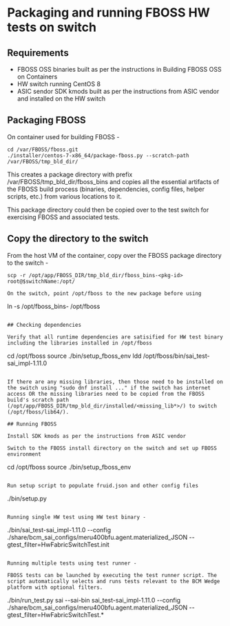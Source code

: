 # Packaging and running FBOSS HW tests on switch

## Requirements
 - FBOSS OSS binaries built as per the instructions in Building FBOSS OSS on Containers
 - HW switch running CentOS 8
 - ASIC sendor SDK kmods built as per the instructions from ASIC vendor and installed on the HW switch

## Packaging FBOSS

On container used for building FBOSS -

```
cd /var/FBOSS/fboss.git
./installer/centos-7-x86_64/package-fboss.py --scratch-path /var/FBOSS/tmp_bld_dir/
```

This creates a package directory with prefix /var/FBOSS/tmp_bld_dir/fboss_bins and copies all the essential artifacts of the FBOSS build process (binaries, dependencies, config files, helper scripts, etc.) from various locations to it.

This package directory could then be copied over to the test switch for exercising FBOSS and associated tests.

## Copy the directory to the switch

From the host VM of the container, copy over the FBOSS package directory to the switch -

```
scp -r /opt/app/FBOSS_DIR/tmp_bld_dir/fboss_bins-<pkg-id> root@$switchName:/opt/

On the switch, point /opt/fboss to the new package before using

```
ln -s  /opt/fboss_bins-<pkg-id> /opt/fboss
```

## Checking dependencies

Verify that all runtime dependencies are satisified for HW test binary including the libraries installed in /opt/fboss

```
cd /opt/fboss
source ./bin/setup_fboss_env
ldd /opt/fboss/bin/sai_test-sai_impl-1.11.0
```

If there are any missing libraries, then those need to be installed on the switch using "sudo dnf install ..." if the switch has internet access OR the missing libraries need to be copied from the FBOSS build's scratch path (/opt/app/FBOSS_DIR/tmp_bld_dir/installed/<missing_lib*>/) to switch (/opt/fboss/lib64/).

## Running FBOSS

Install SDK kmods as per the instructions from ASIC vendor

Switch to the FBOSS install directory on the switch and set up FBOSS environment

```
cd /opt/fboss
source ./bin/setup_fboss_env
```

Run setup script to populate fruid.json and other config files

```
./bin/setup.py
```

Running single HW test using HW test binary - 

```
./bin/sai_test-sai_impl-1.11.0 --config ./share/bcm_sai_configs/meru400bfu.agent.materialized_JSON --gtest_filter=HwFabricSwitchTest.init
```

Running multiple tests using test runner -

FBOSS tests can be launched by executing the test runner script. The script automatically selects and runs tests relevant to the BCM Wedge platform with optional filters.

```
./bin/run_test.py sai --sai-bin sai_test-sai_impl-1.11.0 --config ./share/bcm_sai_configs/meru400bfu.agent.materialized_JSON --gtest_filter=HwFabricSwitchTest.*
```

